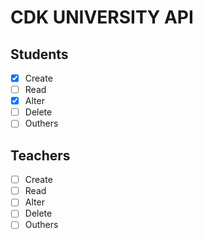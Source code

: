 # CDK UNIVERSITY API

## Students
- [x] Create
- [ ] Read
- [x] Alter
- [ ] Delete
- [ ] Outhers

## Teachers
- [ ] Create
- [ ] Read
- [ ] Alter
- [ ] Delete
- [ ] Outhers